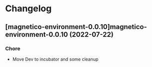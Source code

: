 # Changelog



## [magnetico-environment-0.0.10]magnetico-environment-0.0.10 (2022-07-22)

### Chore

- Move Dev to incubator and some cleanup
  
  